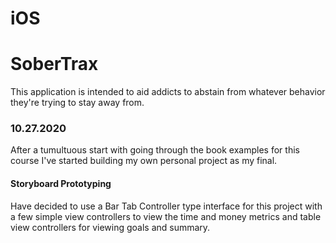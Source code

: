 # iOS

# SoberTrax
This application is intended to aid addicts to abstain from whatever behavior they're trying to stay away from.

### 10.27.2020
After a tumultuous start with going through the book examples for this course I've started building my own personal project as my final.

#### Storyboard Prototyping
Have decided to use a Bar Tab Controller type interface for this project with a few simple view controllers to view the time and money metrics and table view controllers for viewing goals and summary.




